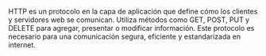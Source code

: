HTTP es un protocolo en la capa de aplicación que define cómo los clientes y servidores web se comunican. Utiliza métodos como GET, POST, PUT y DELETE para agregar, presentar o modificar información. Este protocolo es necesario para una comunicación segura, eficiente y estandarizada en internet.
